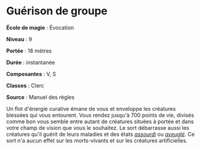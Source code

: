 # Guérison de groupe

**École de magie** : Évocation

**Niveau** : 9

**Portée** : 18 mètres

**Durée** : instantanée

**Composantes** : V, S

**Classes** : Clerc

**Source** : Manuel des règles

Un flot d'énergie curative émane de vous et enveloppe les créatures blessées qui vous entourent. Vous rendez jusqu'à 700 points de vie, divisés comme bon vous semble entre autant de créatures situées à portée et dans votre champ de vision que vous le souhaitez. Le sort débarrasse aussi les créatures qu'il guérit de leurs maladies et des états [_assourdi_](/gerer-la-sante-du-personnage/#assourdi) ou [_aveuglé_](/gerer-la-sante-du-personnage/#aveugle). Ce sort n'a aucun effet sur les morts-vivants et sur les créatures artificielles.
